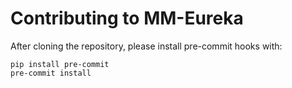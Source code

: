 # Contributing to MM-Eureka

After cloning the repository, please install pre-commit hooks with:
```
pip install pre-commit
pre-commit install
```
